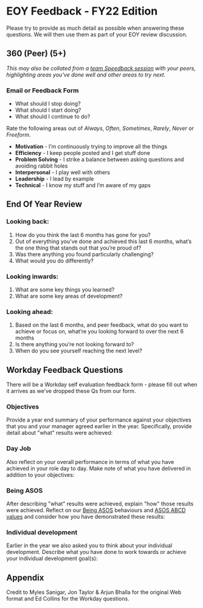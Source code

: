 # EOY Feedback - FY22 Edition

Please try to provide as much detail as possible when answering these questions. We will then use them as part of your EOY review discussion.

## 360 (Peer)  (5+)

_This may also be collated from a [team Speedback session](https://sijobling.com/blog/speedback/) with your peers, highlighting areas you've done well and other areas to try next._

### Email or Feedback Form

- What should I stop doing?
- What should I start doing?
- What should I continue to do?

Rate the following areas out of _Always_, _Often_, _Sometimes_, _Rarely_, _Never_ or _Freeform_.

- **Motivation** - I’m continuously trying to improve all the things
- **Efficiency** - I keep people posted and I get stuff done
- **Problem Solving** - I strike a balance between asking questions and avoiding rabbit holes
- **Interpersonal** - I play well with others 
- **Leadership** - I lead by example
- **Technical** - I know my stuff and I’m aware of my gaps


## End Of Year Review

### Looking back:

1. How do you think the last 6 months has gone for you?
2. Out of everything you’ve done and achieved this last 6 months, what’s the one thing that stands out that you’re proud of?
3. Was there anything you found particularly challenging?
4. What would you do differently?

### Looking inwards:

1. What are some key things you learned?
2. What are some key areas of development?

### Looking ahead:

1. Based on the last 6 months, and peer feedback, what do you want to achieve or focus on, what’re you looking forward to over the next 6 months
2. Is there anything you’re not looking forward to?
3. When do you see yourself reaching the next level?

## Workday Feedback Questions 

There will be a Workday self evaluation feedback form - please fill out when it arrives as we’ve dropped these Qs from our form.

### Objectives
Provide a year end summary of your performance against your objectives that you and your manager agreed earlier in the year. Specifically, provide detail about "what" results were achieved:

### Day Job
Also reflect on your overall performance in terms of what you have achieved in your role day to day. Make note of what you have delivered in addition to your objectives:

### Being ASOS
After describing "what" results were achieved, explain "how" those results were achieved. Reflect on our [Being ASOS](https://asos.looop.co/workspace/8538) behaviours and [ASOS ABCD values](https://asos.looop.co/topic/70314) and consider how you have demonstrated these results:

### Individual development
Earlier in the year we also asked you to think about your individual development. Describe what you have done to work towards or achieve your individual development goal(s):


## Appendix

Credit to Myles Sanigar, Jon Taylor & Arjun Bhalla for the original Web format and Ed Collins for the Workday questions.

